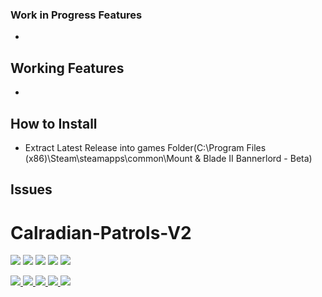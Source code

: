 ### Work in Progress Features

- 
## Working Features
- 

## How to Install
- Extract Latest Release into games Folder(C:\Program Files (x86)\Steam\steamapps\common\Mount & Blade II Bannerlord - Beta)


## Issues


# Calradian-Patrols-V2


![](https://img.shields.io/github/stars/furkancaglayan/Calradian-Patrols-V2.svg) ![](https://img.shields.io/github/forks/furkancaglayan/Calradian-Patrols-V2.svg) ![](https://img.shields.io/github/tag/furkancaglayan/Calradian-Patrols-V2.svg) ![](https://img.shields.io/github/release/furkancaglayan/Calradian-Patrols-V2.svg) ![](https://img.shields.io/github/issues/furkancaglayan/Calradian-Patrols-V2.svg) 

 <a href="https://www.nexusmods.com/mountandblade2bannerlord/mods/3536" alt="NexusMods Mod Configuration Menu">
    <img src="https://img.shields.io/badge/NexusMods-Mod%20Configuration%20Menu-yellow.svg" />
  </a>
  <a href="https://www.nexusmods.com/mountandblade2bannerlord/mods/3536" alt="NexusMods Mod Configuration Menu">
    <img src="https://img.shields.io/endpoint?url=https%3A%2F%2Fnexusmods-version-pzk4e0ejol6j.runkit.sh%3FgameId%3Dmountandblade2bannerlord%26modId%3D612" />
  </a>
  <a href="https://www.nexusmods.com/mountandblade2bannerlord/mods/3536" alt="NexusMods Mod Configuration Menu">
    <img src="https://img.shields.io/endpoint?url=https%3A%2F%2Fnexusmods-downloads-ayuqql60xfxb.runkit.sh%2F%3Ftype%3Dunique%26gameId%3D3174%26modId%3D612" />
  </a>
  <a href="https://www.nexusmods.com/mountandblade2bannerlord/mods/3536" alt="NexusMods Mod Configuration Menu">
    <img src="https://img.shields.io/endpoint?url=https%3A%2F%2Fnexusmods-downloads-ayuqql60xfxb.runkit.sh%2F%3Ftype%3Dtotal%26gameId%3D3174%26modId%3D612" />
  </a>
  <a href="https://www.nexusmods.com/mountandblade2bannerlord/mods/3536" alt="NexusMods Mod Configuration Menu">
    <img src="https://img.shields.io/endpoint?url=https%3A%2F%2Fnexusmods-downloads-ayuqql60xfxb.runkit.sh%2F%3Ftype%3Dviews%26gameId%3D3174%26modId%3D612" />
  </a>